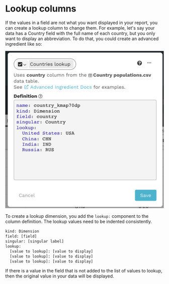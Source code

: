 # Lookup columns

If the values in a field are not what you want displayed in your report, you can create a lookup column to change them. For example, let's say your data has a Country field with the full name of each country, but you only want to display an abbreviation. To do that, you could create an advanced ingredient like so:

![Advanced column using lookup](<../../../.gitbook/assets/image (339).png>)

To create a lookup dimension, you add the `lookup:` component to the column definition. The lookup values need to be indented consistently.

```
kind: Dimension
field: [field]
singular: [singular label]
lookup:
  [value to lookup]: [value to display]
  [value to lookup]: [value to display]
  [value to lookup]: [value to display]
```

If there is a value in the field that is not added to the list of values to lookup, then the original value in your data will be displayed.&#x20;
